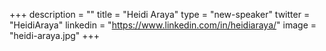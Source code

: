 +++
description = ""
title = "Heidi Araya"
type = "new-speaker"
twitter = "HeidiAraya"
linkedin = "https://www.linkedin.com/in/heidiaraya/"
image = "heidi-araya.jpg"
+++